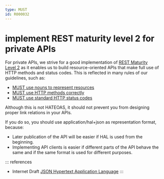 ```yaml
---
type: MUST
id: R000032
---
```


# implement REST maturity level 2 for private APIs

For private APIs, we strive for a good implementation of [REST Maturity Level 2](https://martinfowler.com/articles/richardsonMaturityModel.html#level2) as it enables us to build resource-oriented APIs that make full use of HTTP methods and status codes.
This is reflected in many rules of our guidelines, such as:

- [MUST use nouns to represent resources](./guidelines/020_guidelines/050_naming-conventions/1020_must-use-nouns-to-represent-resources.md)
- [MUST use HTTP methods correctly](./guidelines/020_guidelines/030_http/1010_must-use-http-methods-correctly.md)
- [MUST use standard HTTP status codes](./guidelines/020_guidelines/030_http/3020_must-use-standard-http-status-code.md)

Although this is not HATEOAS, it should not prevent you from designing proper link relations in your APIs.

If you do so, you should use application/hal+json as representation format, because:

- Later publication of the API will be easier if HAL is used from the beginning.
- Implementing API clients is easier if different parts of the API behave the same and if the same format is used for different purposes.

::: references

- Internet Draft [JSON Hypertext Application Language](https://tools.ietf.org/html/draft-kelly-json-hal-08)
  :::
